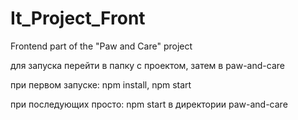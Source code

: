 # It_Project_Front
Frontend part of the "Paw and Care" project


для запуска перейти в папку с проектом, затем в paw-and-care

при первом запуске: npm install, npm start

при последующих просто: npm start в директории paw-and-care